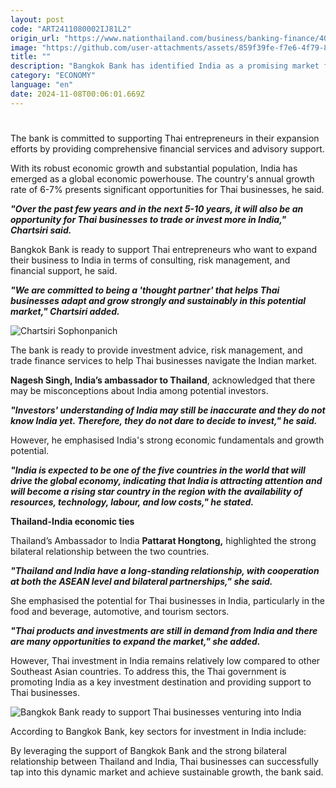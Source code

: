 ```yaml
---
layout: post
code: "ART2411080002IJ81L2"
origin_url: "https://www.nationthailand.com/business/banking-finance/40043083"
image: "https://github.com/user-attachments/assets/859f39fe-f7e6-4f79-8779-a1b0dd6d5619"
title: ""
description: "Bangkok Bank has identified India as a promising market for Thai businesses, offering significant growth opportunities, bank president Chartsiri Sophonpanich said."
category: "ECONOMY"
language: "en"
date: 2024-11-08T00:06:01.669Z
---
```


# 











The bank is committed to supporting Thai entrepreneurs in their expansion efforts by providing comprehensive financial services and advisory support.

With its robust economic growth and substantial population, India has emerged as a global economic powerhouse. The country's annual growth rate of 6-7% presents significant opportunities for Thai businesses, he said.

_**"Over the past few years and in the next 5-10 years, it will also be an opportunity for Thai businesses to trade or invest more in India," Chartsiri said.**_

Bangkok Bank is ready to support Thai entrepreneurs who want to expand their business to India in terms of consulting, risk management, and financial support, he said.

_**"We are committed to being a 'thought partner' that helps Thai businesses adapt and grow strongly and sustainably in this potential market," Chartsiri added.**_

  ![Chartsiri Sophonpanich](https://github.com/user-attachments/assets/096c002f-6cac-49f3-8a0c-76aa5d501bd6)

The bank is ready to provide investment advice, risk management, and trade finance services to help Thai businesses navigate the Indian market.

**Nagesh Singh, India’s ambassador to Thailand**, acknowledged that there may be misconceptions about India among potential investors.

_**"Investors' understanding of India may still be inaccurate and they do not know India yet. Therefore, they do not dare to decide to invest," he said.**_

However, he emphasised India's strong economic fundamentals and growth potential.

_**"India is expected to be one of the five countries in the world that will drive the global economy, indicating that India is attracting attention and will become a rising star country in the region with the availability of resources, technology, labour, and low costs," he stated.**_



**Thailand-India economic ties**

Thailand’s Ambassador to India **Pattarat Hongtong,** highlighted the strong bilateral relationship between the two countries.

_**"Thailand and India have a long-standing relationship, with cooperation at both the ASEAN level and bilateral partnerships," she said.**_

She emphasised the potential for Thai businesses in India, particularly in the food and beverage, automotive, and tourism sectors.

_**"Thai products and investments are still in demand from India and there are many opportunities to expand the market," she added.**_

However, Thai investment in India remains relatively low compared to other Southeast Asian countries. To address this, the Thai government is promoting India as a key investment destination and providing support to Thai businesses.

  ![Bangkok Bank ready to support Thai businesses venturing into India](https://media.nationthailand.com/uploads/images/contents/w1024/2024/11/bCfoKf3YsXYdzg5QhHbY.webp?x-image-process=style/lg-webp)

According to Bangkok Bank, key sectors for investment in India include:

By leveraging the support of Bangkok Bank and the strong bilateral relationship between Thailand and India, Thai businesses can successfully tap into this dynamic market and achieve sustainable growth, the bank said.